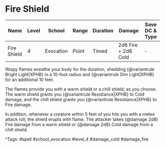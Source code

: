 # Fire Shield

| Name | Level | School | Range | Duration | Damage | Save DC & Type |
|------|-------|--------|-------|----------|--------|----------------|
| Fire Shield | 4 | Evocation | Point | Timed | 2d8 Fire + 2d8 Cold | - |

Wispy flames wreathe your body for the duration, shedding {@variantrule Bright Light|XPHB} in a 10-foot radius and {@variantrule Dim Light|XPHB} for an additional 10 feet.

The flames provide you with a warm shield or a chill shield, as you choose. The warm shield grants you {@variantrule Resistance|XPHB} to Cold damage, and the chill shield grants you {@variantrule Resistance|XPHB} to Fire damage.

In addition, whenever a creature within 5 feet of you hits you with a melee attack roll, the shield erupts with flame. The attacker takes {@damage 2d8} Fire damage from a warm shield or {@damage 2d8} Cold damage from a chill shield.

^Tags: #spell #school_evocation #level_4 #damage_cold #damage_fire